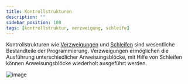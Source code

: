 ```yaml
---
title: Kontrollstrukturen
description: ""
sidebar_position: 100
tags: [kontrollstruktur, verzweigung, schleife]
---
```


Kontrollstrukturen wie [Verzweigungen](cases.md) und [Schleifen](loops.md) sind wesentliche Bestandteile der Programmierung. Verzweigungen ermöglichen die Ausführung unterschiedlicher Anweisungsblöcke, mit Hilfe von Schleifen können Anweisungsblöcke wiederholt 
ausgeführt werden.

![image](https://user-images.githubusercontent.com/47243617/170638411-98c9eb33-0cd6-4b54-abd3-b0f1db06218a.png)

